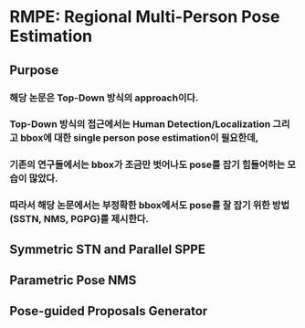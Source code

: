 # RMPE: Regional Multi-Person Pose Estimation

## Purpose
### 해당 논문은 Top-Down 방식의 approach이다.
### Top-Down 방식의 접근에서는 Human Detection/Localization 그리고 bbox에 대한 single person pose estimation이 필요한데,
### 기존의 연구들에서는 bbox가 조금만 벗어나도 pose를 잡기 힘들어하는 모습이 많았다.
### 따라서 해당 논문에서는 부정확한 bbox에서도 pose를 잘 잡기 위한 방법(SSTN, NMS, PGPG)를 제시한다.

## Symmetric STN and Parallel SPPE
### 

##  Parametric Pose NMS
### 

##  Pose-guided Proposals Generator
### 